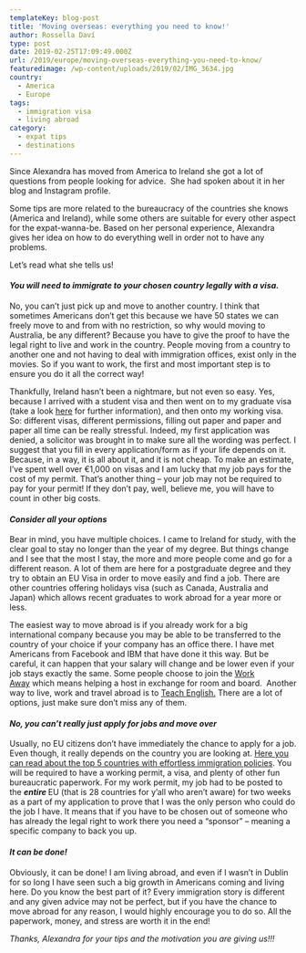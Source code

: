 ```yaml
---
templateKey: blog-post
title: 'Moving overseas: everything you need to know!'
author: Rossella Daví
type: post
date: 2019-02-25T17:09:49.000Z
url: /2019/europe/moving-overseas-everything-you-need-to-know/
featuredimage: /wp-content/uploads/2019/02/IMG_3634.jpg
country:
  - America
  - Europe
tags:
  - immigration visa
  - living abroad
category:
  - expat tips
  - destinations
---
```


<div id="block-64c29220f0c69b7384b7" >
  <div >
    <div id="block-64c29220f0c69b7384b7">
      <div>
        <p>
          Since Alexandra has moved from America to Ireland she got a lot of questions from people looking for advice.  She had spoken about it in her blog and Instagram profile.
        </p>
        <p>
          Some tips are more related to the bureaucracy of the countries she knows (America and Ireland), while some others are suitable for every other aspect for the expat-wanna-be. Based on her personal experience, Alexandra gives her idea on how to do everything well in order not to have any problems.
        </p>
        <p>
          Let&#8217;s read what she tells us!
        </p>
        <h4>
          <em>You will need to immigrate to your chosen country <strong>legally </strong>with a visa.</em>
        </h4>
        <p>
          No, you can’t just pick up and move to another country. I think that sometimes Americans don’t get this because we have 50 states we can freely move to and from with no restriction, so why would moving to Australia, be any different? Because you have to give the proof to have the legal right to live and work in the country. People moving from a country to another one and not having to deal with immigration offices, exist only in the movies. So if you want to work, the first and most important step is to ensure you do it all the correct way!
        </p>
        <p>
          Thankfully, Ireland hasn’t been a nightmare, but not even so easy. Yes, because I arrived with a student visa and then went on to my graduate visa (take a look <a href="https://www.candidalexandra.com/home/2017/11/3/the-truth-about-moving-abroad-to-ireland" target="_blank" rel="noopener">here</a> for further information), and then onto my working visa. So: different visas, different permissions, filling out paper and paper and paper all time can be really stressful. Indeed, my first application was denied, a solicitor was brought in to make sure all the wording was perfect. I suggest that you fill in every application/form as if your life depends on it. Because, in a way, it is all about it, and it is not cheap. To make an estimate, I’ve spent well over €1,000 on visas and I am lucky that my job pays for the cost of my permit. That’s another thing – your job may not be required to pay for your permit! If they don&#8217;t pay, well, believe me, you will have to count in other big costs.
        </p>
        <h4>
          <em>Consider <strong>all </strong>your options</em>
        </h4>
        <p>
          Bear in mind, you have multiple choices. I came to Ireland for study, with the clear goal to stay no longer than the year of my degree. But things change and I see that the most I stay, the more and more people come and go for a different reason. A lot of them are here for a postgraduate degree and they try to obtain an EU Visa in order to move easily and find a job. There are other countries offering holidays visa (such as Canada, Australia and Japan) which allows recent graduates to work abroad for a year more or less.
        </p>
      </div>
    </div>
    <div id="block-yui_3_17_2_1_1531771105083_7657">
      <div>
        <p>
          The easiest way to move abroad is if you already work for a big international company because you may be able to be transferred to the country of your choice if your company has an office there. I have met Americans from Facebook and IBM that have done it this way. But be careful, it can happen that your salary will change and be lower even if your job stays exactly the same.
        </
        <p>
          Some people choose to join the <a href="https://www.workaway.info/" target="_blank" rel="noopener">Work Away</a> which means helping a host in exchange for room and board.  Another way to live, work and travel abroad is to <a href="https://www.irishtimes.com/life-and-style/abroad/working-abroad/teach-english-abroad-earn-a-wage-while-seeing-the-world-1.2939970" target="_blank" rel="noopener">Teach English.</a> There are a lot of options, just make sure don&#8217;t miss any of them.
        </p>
        <h4>
          <em>No, you can’t really just apply for jobs and move over </em>
        </h4>
        <p>
          Usually, no EU citizens don&#8217;t have immediately the chance to apply for a job. Even though, it really depends on the country you are looking at. <a  href="https://thexpatmagazine.com/thexpatmagazine-wp/2018/expat-life/top-5-countries-with-effortless-immigration-policies/?preview_id=1117&preview_nonce=e2aa07ae18&post_format=standard&_thumbnail_id=1120&preview=true">Here you can read about the top 5 countries with effortless immigration policies</a>. You will be required to have a working permit, a visa, and plenty of other fun bureaucratic paperwork. For my work permit, my job had to be posted to the <em><strong>entire </strong></em>EU (that is 28 countries for y’all who aren’t aware) for two weeks as a part of my application to prove that I was the only person who could do the job I have. It means that if you have to be chosen out of someone who has already the legal right to work there you need a &#8220;sponsor&#8221; &#8211; meaning a specific company to back you up.
        </p>
        <h4>
          <em>It can be done! </em>
        </h4>
        <p>
          Obviously, it can be done! I am living abroad, and even if I wasn&#8217;t in Dublin for so long I have seen such a big growth in Americans coming and living here. Do you know the best part of it? Every immigration story is different and any given advice may not be perfect, but if you have the chance to move abroad for any reason, I would highly encourage you to do so. All the paperwork, money, and stress are worth it in the end!
        </p>
      </div>
      <p>
        <em>Thanks, Alexandra for your tips and the motivation you are giving us!!!</em>
      </p>
    </div>
  </div>
</div>
